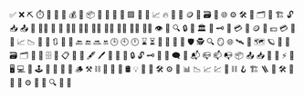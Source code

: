 ✅ ❌ ⛏️ ⏱️ 🧱 🔐 🔑 💰 📜 📦 🧾 🧠 🔄 🚫 🟩 🔎 🏁 📈 🔥 💾 🧊 🪙 🧮 🗃️ 📡 🌐 ⚙️ 🛠️ 🔧 🗂️ 🧰 🏗️
🔓 📥 📤 🧬 🧑‍💻 🤖 🧍 🧑‍🔧 🧑‍⚖️ 🧑‍🚀 👨‍💻 👨‍🔧 👨‍⚖️ 👨‍🚀 👁️ 🧿 🔍 🔒 🏦 🏛️ 🪪 🗝️ 🧾 💳 🧷 🪙
💸 💵 💳 💼 🧾 📈 📉 🔁 🔂 🔃 🔄 🔁 🔙 🔚 🔜 🔛 🕒 🕙 🕛 ⌛ ⏳ 🧠 🧬 🦾 🧿 🛡️ 🕵️ 🔍 🪞
🌐 🛰️ 📡 🗺️ 🪐 📍 🧭 🗃️ 🗂️ 📂 🧷 🗄️ 📑 📋 🧾 🧾 🖋️ 🖊️ 📝 🔏 🔐 🔒 🔓 🗝️ 🪪
💬 🗨️ 📨 📬 📪 📫 📭 📦 📤 📥 🪫 🔋 ⚡ 🔌 🖥️ 💻 🧮 🕹️ 🛜 📱 🧱 🧊 🪵 ⚒️ ⛓️ 🔗
🚀 🧪 🛢️ 💡 🧠 🧰 🛠️ ⚙️ 🧷 📊 📉 📈 💹 🔗 ⛓️ 🪝 🏗️ 🪜 🔨 🛠️ 🧲 🔧 🔩 ⚙️ 🔋 🔌 🔍 🧪 🧬

